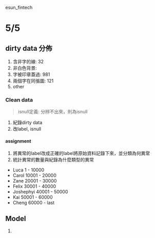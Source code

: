 esun_fintech
# 5/5

## dirty data 分佈

1. 含非字的線: 32
2. 非白色背景:
3. 字被印章蓋過: 981
4. 兩個字在同張圖: 121
5. other

### Clean data
> isnull定義: 分辨不出來，則為isnull
1. 紀錄dirty data
2. 改label, isnull

#### assignment
1. 將異常的label改成正確的label將原始資料記錄下來，並分類為何異常
2. 統計異常的數量與紀錄為什麼類型的異常

* Luca 1 - 10000
* Carol 10001 - 20000
* Zane 20001 - 30000
* Felix 30001 - 40000
* Joshephyi 40001 - 50000
* Kai 50001 - 60000
* Cheng 60000 - last


## Model 
1. 

